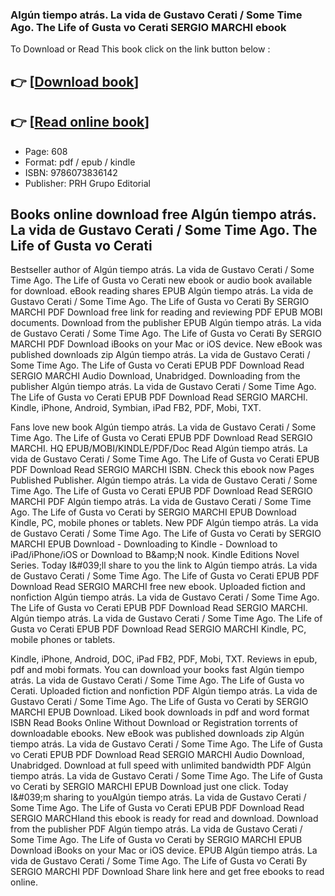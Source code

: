 ### Algún tiempo atrás. La vida de Gustavo Cerati / Some Time Ago. The Life of Gusta vo Cerati SERGIO MARCHI ebook

To Download or Read This book click on the link button below :

## 👉  [**[Download book](http://get-pdfs.com/download.php?group=book&from=github.com&id=708166&lnk=1081 "Download book")**]

## 👉  [**[Read online book](http://get-pdfs.com/download.php?group=book&from=github.com&id=708166&lnk=1081 "Read online book")**]


* Page: 608
* Format: pdf / epub / kindle
* ISBN: 9786073836142
* Publisher: PRH Grupo Editorial



## Books online download free Algún tiempo atrás. La vida de Gustavo Cerati / Some Time Ago. The Life of Gusta vo Cerati


Bestseller author of Algún tiempo atrás. La vida de Gustavo Cerati / Some Time Ago. The Life of Gusta vo Cerati new ebook or audio book available for download. eBook reading shares EPUB Algún tiempo atrás. La vida de Gustavo Cerati / Some Time Ago. The Life of Gusta vo Cerati By SERGIO MARCHI PDF Download free link for reading and reviewing PDF EPUB MOBI documents. Download from the publisher EPUB Algún tiempo atrás. La vida de Gustavo Cerati / Some Time Ago. The Life of Gusta vo Cerati By SERGIO MARCHI PDF Download iBooks on your Mac or iOS device. New eBook was published downloads zip Algún tiempo atrás. La vida de Gustavo Cerati / Some Time Ago. The Life of Gusta vo Cerati EPUB PDF Download Read SERGIO MARCHI Audio Download, Unabridged. Downloading from the publisher Algún tiempo atrás. La vida de Gustavo Cerati / Some Time Ago. The Life of Gusta vo Cerati EPUB PDF Download Read SERGIO MARCHI. Kindle, iPhone, Android, Symbian, iPad FB2, PDF, Mobi, TXT.

Fans love new book Algún tiempo atrás. La vida de Gustavo Cerati / Some Time Ago. The Life of Gusta vo Cerati EPUB PDF Download Read SERGIO MARCHI. HQ EPUB/MOBI/KINDLE/PDF/Doc Read Algún tiempo atrás. La vida de Gustavo Cerati / Some Time Ago. The Life of Gusta vo Cerati EPUB PDF Download Read SERGIO MARCHI ISBN. Check this ebook now Pages Published Publisher. Algún tiempo atrás. La vida de Gustavo Cerati / Some Time Ago. The Life of Gusta vo Cerati EPUB PDF Download Read SERGIO MARCHI PDF Algún tiempo atrás. La vida de Gustavo Cerati / Some Time Ago. The Life of Gusta vo Cerati by SERGIO MARCHI EPUB Download Kindle, PC, mobile phones or tablets. New PDF Algún tiempo atrás. La vida de Gustavo Cerati / Some Time Ago. The Life of Gusta vo Cerati by SERGIO MARCHI EPUB Download - Downloading to Kindle - Download to iPad/iPhone/iOS or Download to B&amp;amp;N nook. Kindle Editions Novel Series. Today I&amp;#039;ll share to you the link to Algún tiempo atrás. La vida de Gustavo Cerati / Some Time Ago. The Life of Gusta vo Cerati EPUB PDF Download Read SERGIO MARCHI free new ebook. Uploaded fiction and nonfiction Algún tiempo atrás. La vida de Gustavo Cerati / Some Time Ago. The Life of Gusta vo Cerati EPUB PDF Download Read SERGIO MARCHI. Algún tiempo atrás. La vida de Gustavo Cerati / Some Time Ago. The Life of Gusta vo Cerati EPUB PDF Download Read SERGIO MARCHI Kindle, PC, mobile phones or tablets.

Kindle, iPhone, Android, DOC, iPad FB2, PDF, Mobi, TXT. Reviews in epub, pdf and mobi formats. You can download your books fast Algún tiempo atrás. La vida de Gustavo Cerati / Some Time Ago. The Life of Gusta vo Cerati. Uploaded fiction and nonfiction PDF Algún tiempo atrás. La vida de Gustavo Cerati / Some Time Ago. The Life of Gusta vo Cerati by SERGIO MARCHI EPUB Download. Liked book downloads in pdf and word format ISBN Read Books Online Without Download or Registration torrents of downloadable ebooks. New eBook was published downloads zip Algún tiempo atrás. La vida de Gustavo Cerati / Some Time Ago. The Life of Gusta vo Cerati EPUB PDF Download Read SERGIO MARCHI Audio Download, Unabridged. Download at full speed with unlimited bandwidth PDF Algún tiempo atrás. La vida de Gustavo Cerati / Some Time Ago. The Life of Gusta vo Cerati by SERGIO MARCHI EPUB Download just one click. Today I&amp;#039;m sharing to youAlgún tiempo atrás. La vida de Gustavo Cerati / Some Time Ago. The Life of Gusta vo Cerati EPUB PDF Download Read SERGIO MARCHIand this ebook is ready for read and download. Download from the publisher PDF Algún tiempo atrás. La vida de Gustavo Cerati / Some Time Ago. The Life of Gusta vo Cerati by SERGIO MARCHI EPUB Download iBooks on your Mac or iOS device. EPUB Algún tiempo atrás. La vida de Gustavo Cerati / Some Time Ago. The Life of Gusta vo Cerati By SERGIO MARCHI PDF Download Share link here and get free ebooks to read online.





